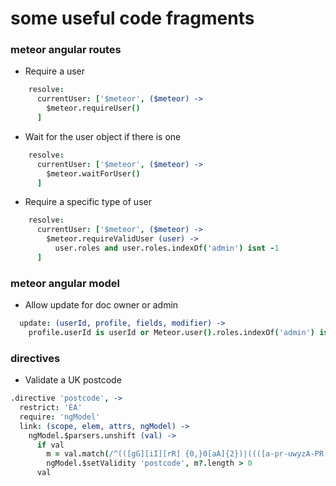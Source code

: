 # some useful code fragments
### meteor angular routes
* Require a user
```coffeescript
    resolve:
      currentUser: ['$meteor', ($meteor) ->
        $meteor.requireUser()
      ]
```
* Wait for the user object if there is one
```coffeescript
    resolve:
      currentUser: ['$meteor', ($meteor) ->
        $meteor.waitForUser()
      ]
```
* Require a specific type of user
```coffeescript
    resolve:
      currentUser: ['$meteor', ($meteor) ->
        $meteor.requireValidUser (user) ->
          user.roles and user.roles.indexOf('admin') isnt -1
      ]
```
### meteor angular model
* Allow update for doc owner or admin
```coffeescript
  update: (userId, profile, fields, modifier) ->
    profile.userId is userId or Meteor.user().roles.indexOf('admin') isnt -1
```
### directives
* Validate a UK postcode
```coffeescript
.directive 'postcode', ->
  restrict: 'EA'
  require: 'ngModel'
  link: (scope, elem, attrs, ngModel) ->
    ngModel.$parsers.unshift (val) ->
      if val
        m = val.match(/^(([gG][iI][rR] {0,}0[aA]{2})|((([a-pr-uwyzA-PR-UWYZ][a-hk-yA-HK-Y]?[0-9][0-9]?)|(([a-pr-uwyzA-PR-UWYZ][0-9][a-hjkstuwA-HJKSTUW])|([a-pr-uwyzA-PR-UWYZ][a-hk-yA-HK-Y][0-9][abehmnprv-yABEHMNPRV-Y]))) {0,}[0-9][abd-hjlnp-uw-zABD-HJLNP-UW-Z]{2}))$/gi)
        ngModel.$setValidity 'postcode', m?.length > 0
      val
```
